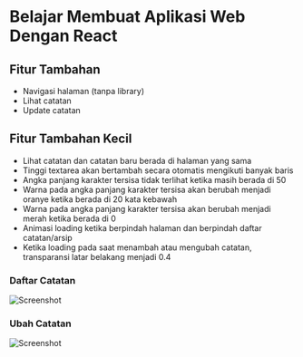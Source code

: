 # Belajar Membuat Aplikasi Web Dengan React

## Fitur Tambahan

- Navigasi halaman (tanpa library)
- Lihat catatan
- Update catatan

## Fitur Tambahan Kecil

- Lihat catatan dan catatan baru berada di halaman yang sama
- Tinggi textarea akan bertambah secara otomatis mengikuti banyak baris
- Angka panjang karakter tersisa tidak terlihat ketika masih berada di 50
- Warna pada angka panjang karakter tersisa akan berubah menjadi oranye ketika berada di 20 kata kebawah
- Warna pada angka panjang karakter tersisa akan berubah menjadi merah ketika berada di 0
- Animasi loading ketika berpindah halaman dan berpindah daftar catatan/arsip
- Ketika loading pada saat menambah atau mengubah catatan, transparansi latar belakang menjadi 0.4

### Daftar Catatan

![Screenshot](https://github.com/ululazmi41/react_submission_2/blob/main/public/Screenshot.png?raw=true)

### Ubah Catatan

![Screenshot](https://github.com/ululazmi41/react_submission_2/blob/main/public/Screenshot-2.png?raw=true)
